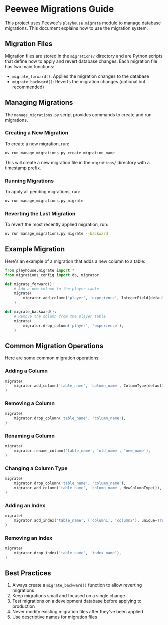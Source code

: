 # Peewee Migrations Guide

This project uses Peewee's `playhouse.migrate` module to manage database migrations. This document explains how to use the migration system.

## Migration Files

Migration files are stored in the `migrations/` directory and are Python scripts that define how to apply and revert database changes. Each migration file has two main functions:

- `migrate_forward()`: Applies the migration changes to the database
- `migrate_backward()`: Reverts the migration changes (optional but recommended)

## Managing Migrations

The `manage_migrations.py` script provides commands to create and run migrations.

### Creating a New Migration

To create a new migration, run:

```bash
uv run manage_migrations.py create migration_name
```

This will create a new migration file in the `migrations/` directory with a timestamp prefix.

### Running Migrations

To apply all pending migrations, run:

```bash
uv run manage_migrations.py migrate
```

### Reverting the Last Migration

To revert the most recently applied migration, run:

```bash
uv run manage_migrations.py migrate --backward
```

## Example Migration

Here's an example of a migration that adds a new column to a table:

```python
from playhouse.migrate import *
from migrations_config import db, migrator

def migrate_forward():
    # Add a new column to the player table
    migrate(
        migrator.add_column('player', 'experience', IntegerField(default=0)),
    )

def migrate_backward():
    # Remove the column from the player table
    migrate(
        migrator.drop_column('player', 'experience'),
    )
```

## Common Migration Operations

Here are some common migration operations:

### Adding a Column

```python
migrate(
    migrator.add_column('table_name', 'column_name', ColumnType(default='default_value')),
)
```

### Removing a Column

```python
migrate(
    migrator.drop_column('table_name', 'column_name'),
)
```

### Renaming a Column

```python
migrate(
    migrator.rename_column('table_name', 'old_name', 'new_name'),
)
```

### Changing a Column Type

```python
migrate(
    migrator.drop_column('table_name', 'column_name'),
    migrator.add_column('table_name', 'column_name', NewColumnType()),
)
```

### Adding an Index

```python
migrate(
    migrator.add_index('table_name', ('column1', 'column2'), unique=True),
)
```

### Removing an Index

```python
migrate(
    migrator.drop_index('table_name', 'index_name'),
)
```

## Best Practices

1. Always create a `migrate_backward()` function to allow reverting migrations
2. Keep migrations small and focused on a single change
3. Test migrations on a development database before applying to production
4. Never modify existing migration files after they've been applied
5. Use descriptive names for migration files
